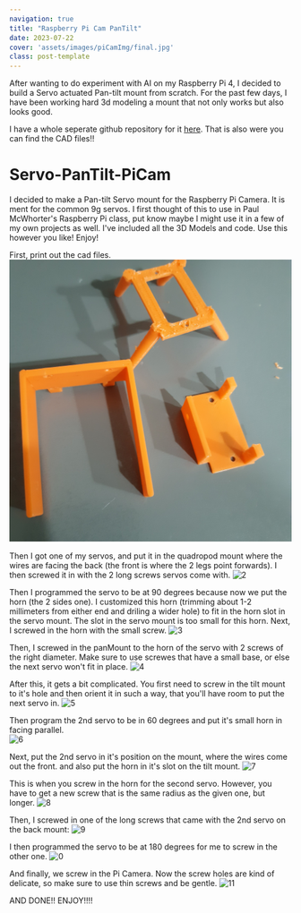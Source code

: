 ```yaml
---
navigation: true
title: "Raspberry Pi Cam PanTilt"
date: 2023-07-22
cover: 'assets/images/piCamImg/final.jpg'
class: post-template
---
```

After wanting to do experiment with AI on my Raspberry Pi 4, I decided to build a Servo actuated Pan-tilt mount from scratch. For the past few days, I have been working hard 3d modeling a mount that not only works but also looks good.

I have a whole seperate github repository for it [here](https://github.com/burakayy7/Servo-PanTilt-PiCam). That is also were you can find the CAD files!!

# Servo-PanTilt-PiCam
I decided to make a Pan-tilt Servo mount for the Raspberry Pi Camera. It is ment for the common 9g servos. I first thought of this to use in Paul McWhorter's Raspberry Pi class, put know maybe I might use it in a few of my own projects as well. I've included all the 3D Models and code. Use this however you like! Enjoy!

First, print out the cad files. 
![1](assets\images\piCam\images\parts.jpg)

Then I got one of my servos, and put it in the quadropod mount where the wires are facing the back \(the front is where the 2 legs point forwards\). I then screwed it in with the 2 long screws servos come with. 
![2](assets\images\piCam\images\images/1.jpg)

Then I programmed the servo to be at 90 degrees because now we put the horn \(the 2 sides one\). I customized this horn \(trimming about 1-2 millimeters from either end and driling a wider hole\) to fit in the horn slot in the servo mount. The slot in the servo mount is too small for this horn. Next, I screwed in the horn with the small screw. 
![3](assets\images\piCam\images\images/horn.jpg)

Then, I screwed in the panMount to the horn of the servo with 2 screws of the right diameter. Make sure to use screwes that have a small base, or else the next servo won't fit in place.
![4](assets\images\piCam\images\images/2.jpg)

After this, it gets a bit complicated. You first need to screw in the tilt mount to it's hole and then orient it in such a way, that you'll have room to put the next servo in. 
![5](assets\images\piCam\images\images/3.jpg)

Then program the 2nd servo to be in 60 degrees and put it's small horn in facing parallel.  
![6](assets\images\piCam\images\images/horn2.jpg)

Next, put the 2nd servo in it's position on the mount, where the wires come out the front. and also put the horn in it's slot on the tilt mount.
![7](assets\images\piCam\images\images/4.jpg)

This is when you screw in the horn for the second servo. However, you have to get a new screw that is the same radius as the given one, but longer. 
![8](assets\images\piCam\images\images/5.jpg)

Then, I screwed in one of the long screws that came with the 2nd servo on the back mount:
![9](assets\images\piCam\images\images/screwHorn.jpg)

I then programmed the servo to be at 180 degrees for me to screw in the other one. 
![0](assets\images\piCam\images\images/6.jpg)

And finally, we screw in the Pi Camera. Now the screw holes are kind of delicate, so make sure to use thin screws and be gentle. 
![11](assets\images\piCam\images\images/final.jpg)

AND DONE!! ENJOY!!!!
